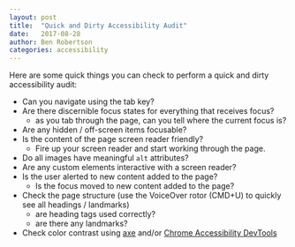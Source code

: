 ```yaml
---
layout: post
title:  "Quick and Dirty Accessibility Audit"
date:   2017-08-28
author: Ben Robertson
categories: accessibility
---
```


Here are some quick things you can check to perform a quick and dirty accessibility audit:

 - Can you navigate using the tab key?
 - Are there discernible focus states for everything that receives focus?
    - as you tab through the page, can you tell where the current focus is?
 - Are any hidden / off-screen items focusable?
 - Is the content of the page screen reader friendly?
    - Fire up your screen reader and start working through the page.
 - Do all images have meaningful `alt` attributes?
 - Are any custom elements interactive with a screen reader?
 - Is the user alerted to new content added to the page?
    - Is the focus moved to new content added to the page?
 - Check the page structure (use the VoiceOver rotor (CMD+U) to quickly see all headings / landmarks)
     - are heading tags used correctly?
     - are there any landmarks?
 - Check color contrast using [axe](https://chrome.google.com/webstore/detail/axe/lhdoppojpmngadmnindnejefpokejbdd) and/or [Chrome Accessibility DevTools](https://chrome.google.com/webstore/detail/accessibility-developer-t/fpkknkljclfencbdbgkenhalefipecmb)
